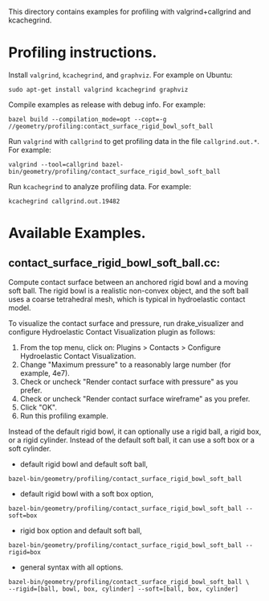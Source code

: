 This directory contains examples for profiling with valgrind+callgrind
and kcachegrind.

# Profiling instructions.
Install `valgrind`, `kcachegrind`, and `graphviz`. For example on Ubuntu:
```
sudo apt-get install valgrind kcachegrind graphviz
```

Compile examples as release with debug info. For example:
```
bazel build --compilation_mode=opt --copt=-g //geometry/profiling:contact_surface_rigid_bowl_soft_ball
```
Run `valgrind` with `callgrind` to get profiling data in the file
`callgrind.out.*`. For example:
```
valgrind --tool=callgrind bazel-bin/geometry/profiling/contact_surface_rigid_bowl_soft_ball
```
Run `kcachegrind` to analyze profiling data. For example:
```
kcachegrind callgrind.out.19482
```

# Available Examples.

## contact_surface_rigid_bowl_soft_ball.cc:
Compute contact surface between an anchored rigid bowl and a moving soft
ball. The rigid bowl is a realistic non-convex object, and the soft ball uses
a coarse tetrahedral mesh, which is typical in hydroelastic contact model.

To visualize the contact surface and pressure, run drake_visualizer and
configure Hydroelastic Contact Visualization plugin as follows:
1. From the top menu, click on: Plugins > Contacts > Configure Hydroelastic
 Contact
 Visualization.
2. Change "Maximum pressure" to a reasonably large number (for example, 4e7).
3. Check or uncheck "Render contact surface with pressure" as you prefer.
4. Check or uncheck "Render contact surface wireframe" as you prefer.
5. Click "OK".
6. Run this profiling example.

Instead of the default rigid bowl, it can optionally use a rigid ball, a
rigid box, or a rigid cylinder. Instead of the default soft ball, it can use
a soft box or a soft cylinder.

- default rigid bowl and default soft ball,
```
bazel-bin/geometry/profiling/contact_surface_rigid_bowl_soft_ball
```
- default rigid bowl with a soft box option,
```
bazel-bin/geometry/profiling/contact_surface_rigid_bowl_soft_ball --soft=box
```
- rigid box option and default soft ball,
```
bazel-bin/geometry/profiling/contact_surface_rigid_bowl_soft_ball --rigid=box
```
- general syntax with all options.
```
bazel-bin/geometry/profiling/contact_surface_rigid_bowl_soft_ball \
--rigid=[ball, bowl, box, cylinder] --soft=[ball, box, cylinder]
```
